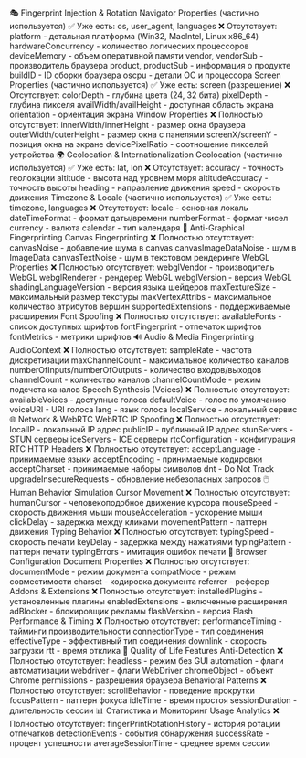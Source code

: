 🎭 Fingerprint Injection & Rotation
Navigator Properties (частично используется)
✅ Уже есть: os, user_agent, languages
❌ Отсутствует:
platform - детальная платформа (Win32, MacIntel, Linux x86_64)
hardwareConcurrency - количество логических процессоров
deviceMemory - объем оперативной памяти
vendor, vendorSub - производитель браузера
product, productSub - информация о продукте
buildID - ID сборки браузера
oscpu - детали ОС и процессора
Screen Properties (частично используется)
✅ Уже есть: screen (разрешение)
❌ Отсутствует:
colorDepth - глубина цвета (24, 32 бита)
pixelDepth - глубина пикселя
availWidth/availHeight - доступная область экрана
orientation - ориентация экрана
Window Properties
❌ Полностью отсутствует:
innerWidth/innerHeight - размер окна браузера
outerWidth/outerHeight - размер окна с панелями
screenX/screenY - позиция окна на экране
devicePixelRatio - соотношение пикселей устройства
🌍 Geolocation & Internationalization
Geolocation (частично используется)
✅ Уже есть: lat, lon
❌ Отсутствует:
accuracy - точность геолокации
altitude - высота над уровнем моря
altitudeAccuracy - точность высоты
heading - направление движения
speed - скорость движения
Timezone & Locale (частично используется)
✅ Уже есть: timezone, languages
❌ Отсутствует:
locale - основная локаль
dateTimeFormat - формат даты/времени
numberFormat - формат чисел
currency - валюта
calendar - тип календаря
🎨 Anti-Graphical Fingerprinting
Canvas Fingerprinting
❌ Полностью отсутствует:
canvasNoise - добавление шума в canvas
canvasImageDataNoise - шум в ImageData
canvasTextNoise - шум в текстовом рендеринге
WebGL Properties
❌ Полностью отсутствует:
webglVendor - производитель WebGL
webglRenderer - рендерер WebGL
webglVersion - версия WebGL
shadingLanguageVersion - версия языка шейдеров
maxTextureSize - максимальный размер текстуры
maxVertexAttribs - максимальное количество атрибутов вершин
supportedExtensions - поддерживаемые расширения
Font Spoofing
❌ Полностью отсутствует:
availableFonts - список доступных шрифтов
fontFingerprint - отпечаток шрифтов
fontMetrics - метрики шрифтов
🔊 Audio & Media Fingerprinting
AudioContext
❌ Полностью отсутствует:
sampleRate - частота дискретизации
maxChannelCount - максимальное количество каналов
numberOfInputs/numberOfOutputs - количество входов/выходов
channelCount - количество каналов
channelCountMode - режим подсчета каналов
Speech Synthesis (Voices)
❌ Полностью отсутствует:
availableVoices - доступные голоса
defaultVoice - голос по умолчанию
voiceURI - URI голоса
lang - язык голоса
localService - локальный сервис
🌐 Network & WebRTC
WebRTC IP Spoofing
❌ Полностью отсутствует:
localIP - локальный IP адрес
publicIP - публичный IP адрес
stunServers - STUN серверы
iceServers - ICE серверы
rtcConfiguration - конфигурация RTC
HTTP Headers
❌ Полностью отсутствует:
acceptLanguage - принимаемые языки
acceptEncoding - принимаемые кодировки
acceptCharset - принимаемые наборы символов
dnt - Do Not Track
upgradeInsecureRequests - обновление небезопасных запросов
🖱️ Human Behavior Simulation
Cursor Movement
❌ Полностью отсутствует:
humanCursor - человекоподобное движение курсора
mouseSpeed - скорость движения мыши
mouseAcceleration - ускорение мыши
clickDelay - задержка между кликами
movementPattern - паттерн движения
Typing Behavior
❌ Полностью отсутствует:
typingSpeed - скорость печати
keyDelay - задержка между нажатиями
typingPattern - паттерн печати
typingErrors - имитация ошибок печати
🔧 Browser Configuration
Document Properties
❌ Полностью отсутствует:
documentMode - режим документа
compatMode - режим совместимости
charset - кодировка документа
referrer - реферер
Addons & Extensions
❌ Полностью отсутствует:
installedPlugins - установленные плагины
enabledExtensions - включенные расширения
adBlocker - блокировщик рекламы
flashVersion - версия Flash
Performance & Timing
❌ Полностью отсутствует:
performanceTiming - тайминги производительности
connectionType - тип соединения
effectiveType - эффективный тип соединения
downlink - скорость загрузки
rtt - время отклика
🎯 Quality of Life Features
Anti-Detection
❌ Полностью отсутствует:
headless - режим без GUI
automation - флаги автоматизации
webdriver - флаги WebDriver
chromeObject - объект Chrome
permissions - разрешения браузера
Behavioral Patterns
❌ Полностью отсутствует:
scrollBehavior - поведение прокрутки
focusPattern - паттерн фокуса
idleTime - время простоя
sessionDuration - длительность сессии
📊 Статистика и Мониторинг
Usage Analytics
❌ Полностью отсутствует:
fingerPrintRotationHistory - история ротации отпечатков
detectionEvents - события обнаружения
successRate - процент успешности
averageSessionTime - среднее время сессии